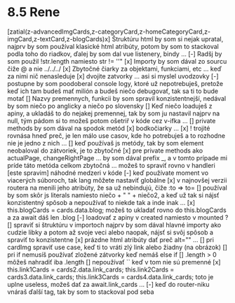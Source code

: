 # 8.5 Rene
[zatial(z-advancedImgCards,z-categoryCard,z-homeCategoryCard,z-imgCard,z-textCard,z-blogCards)x] Štruktúru html by som si nejak upratal, najprv by som používal klasické html atribúty, potom by som to stackoval podla toho do riadkov, ďalej by som dal vue listenery, bindy ...
[-] Radšj by som použil !str.length namiesto str != ''"
[x] Importy by som dával zo sourcu čiže @ a nie ../../../
[x] Zbytočné čiarky za objektami, funkciami, etc ... keď za nimi nič nenasleduje
[x] dvojite zatvorky ... asi si myslel uvodzovky
[-] postupne by som poodoberal console logy, ktoré už nepotrebuješ, pretože keď ich tam budeš mať milión a budeš niečo debugovať, tak sa ti to bude motať
[] Nazvy premennych, funkcii by som spravil konzistentnejší, nedával by som niečo po anglicky a niečo po slovensky
[] Keď niečo loaduješ z apiny, a ukladáš to do nejakej premennej, tak by som ju nastavil najprv na null, tým pádom si to možeš potom ošetriř v kóde cez v-ifka ...
[] private methods by som dával na spodok metód
[x] bodkočiarky ...
[x] ! trojité rovnása hneď preč, je len málo use casov, kde ho potrebuješ a to rozhodne nie je jedno z nich ...
[] keď používaš js metódy, tak by som element neobaloval do zátvoriek, je to zbytočné
[x] pre private methods ako actualPage, changeRightPage ... by som dával prefix _, a v tomto prípade mi príde táto metóda celkom zbytočná ... možeš to spraviť rovno v handleri
[este spravim] náhodné medzeri v kóde
[-] keď používate moment vo viacerých súboroch, tak lang môžete nastaviť globálne
[x] v najnovšej verzii routera na menili jeho atribúty, že sa už nebindujú, čiže :to => to=
[] používal by som skôr js literals namiesto niečo + " " + niečo2, a keď už tak si nájsť konzistentný spôsob a nepoužívať to niekde tak a inde inak ...
[x] this.blogCards = cards.data.blog; možeš to ukladať rovno do this.blogCards a za await dáš len .blog
[-] loadovať z apiny v created namiesto v mounted ?
[] spraviť si štruktúru v importoch najprv by som dával hlavné importy ako cudzie libky a potom až svoje veci alebo naopak, nájsť si svôj spôsob a spraviť to konzistentne
[x] prázdne html atribúty dať preč alt="" ...
[] pri cardImg spraviť use case, keď ti to vráti zlý link alebo žiadny (na obrázok)
[] pri if nemusíš používať zložené zátvorky keď nemáš else if
[] .length > 0 môžeš nahradiť iba .length
[] nepoužívať `` keď v tom nie sú premenné
[x]     this.link1Cards = cards2.data.link_cards;
        this.link2Cards = cards3.data.link_cards;
        this.link3Cards = cards4.data.link_cards;
		toto je uplne useless, možeš dať za await.link_cards ...
[-] keď do router-niku vnáraš ďalší tag, tak by som to stackoval pod seba